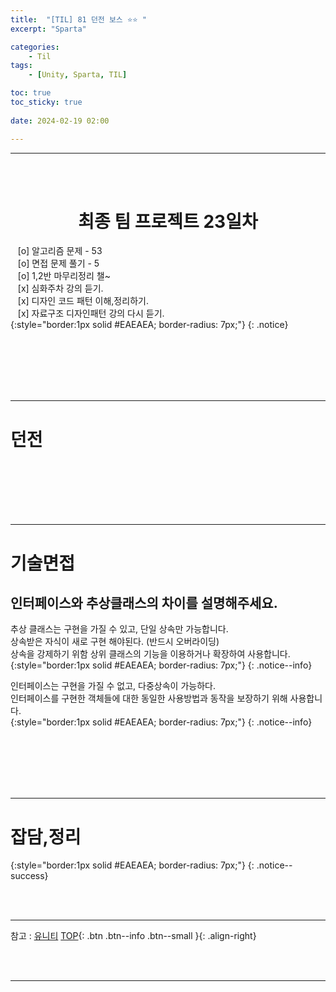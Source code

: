 ```yaml
---
title:  "[TIL] 81 던전 보스 ⭐⭐ "
excerpt: "Sparta"

categories:
    - Til
tags:
    - [Unity, Sparta, TIL]

toc: true
toc_sticky: true
 
date: 2024-02-19 02:00

---
```

- - -



<BR><BR>

<center><H1>  최종 팀 프로젝트 23일차  </H1></center>

&nbsp;&nbsp; [o] 알고리즘 문제  - 53  
&nbsp;&nbsp; [o] 면접 문제 풀기 - 5     
&nbsp;&nbsp; [o] 1,2반 마무리정리  챌~   
&nbsp;&nbsp; [x] 심화주차 강의 듣기.   
&nbsp;&nbsp; [x] 디자인 코드 패턴 이해,정리하기.   
&nbsp;&nbsp; [x] 자료구조 디자인패턴 강의 다시 듣기.   
{:style="border:1px solid #EAEAEA; border-radius: 7px;"}
{: .notice}  

<br><br><br><br><br>
- - - 

# 던전


<br><br><br><br><br>
- - - 

# 기술면접
## 인터페이스와 추상클래스의 차이를 설명해주세요.
추상 클래스는 구현을 가질 수 있고, 단일 상속만 가능합니다.  
상속받은 자식이 새로 구현 해야된다. (반드시 오버라이딩)  
상속을 강제하기 위함 상위 클래스의 기능을 이용하거나 확장하여 사용합니다.  
{:style="border:1px solid #EAEAEA; border-radius: 7px;"}
{: .notice--info} 

인터페이스는 구현을 가질 수 없고, 다중상속이 가능하다.  
인터페이스를 구현한 객체들에 대한 동일한 사용방법과 동작을 보장하기 위해 사용합니다.  
{:style="border:1px solid #EAEAEA; border-radius: 7px;"}
{: .notice--info} 

<br><br><br><br><br>
- - - 


# 잡담,정리

{:style="border:1px solid #EAEAEA; border-radius: 7px;"}
{: .notice--success}  

<br><br>
- - -

참고 : [유니티](https://docs.unity3d.com/kr/)
[TOP](#){: .btn .btn--info .btn--small }{: .align-right}


<br><br>
- - -
